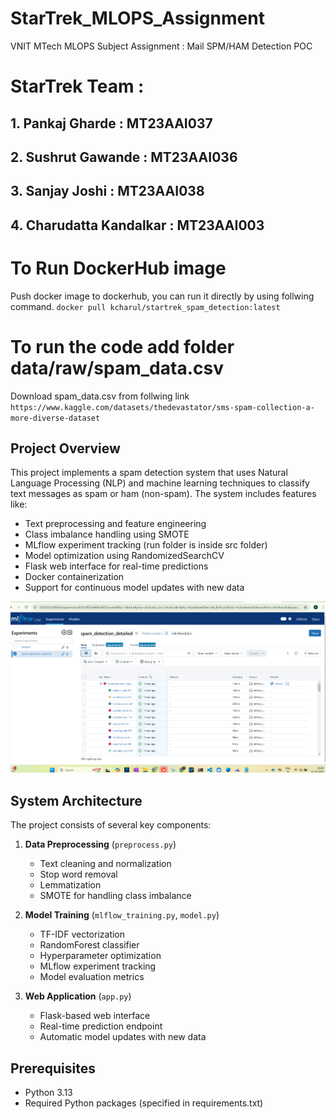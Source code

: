 # StarTrek_MLOPS_Assignment
VNIT MTech MLOPS Subject Assignment : Mail SPM/HAM Detection POC

# StarTrek Team :
## 1. Pankaj Gharde : MT23AAI037
## 2. Sushrut Gawande : MT23AAI036
## 3. Sanjay Joshi : MT23AAI038
## 4. Charudatta Kandalkar : MT23AAI003

# To Run DockerHub image 
Push docker image to dockerhub, you can run it directly by using follwing command.
`docker pull kcharul/startrek_spam_detection:latest`

# To run the code add folder data/raw/spam_data.csv
Download spam_data.csv from follwing link `https://www.kaggle.com/datasets/thedevastator/sms-spam-collection-a-more-diverse-dataset`

## Project Overview

This project implements a spam detection system that uses Natural Language Processing (NLP) and machine learning techniques to classify text messages as spam or ham (non-spam). The system includes features like:

- Text preprocessing and feature engineering
- Class imbalance handling using SMOTE
- MLflow experiment tracking (run folder is inside src folder)
- Model optimization using RandomizedSearchCV
- Flask web interface for real-time predictions
- Docker containerization
- Support for continuous model updates with new data

![Logo](./mlflow_ui_with_exp.png)

## System Architecture

The project consists of several key components:

1. **Data Preprocessing** (`preprocess.py`)
   - Text cleaning and normalization
   - Stop word removal
   - Lemmatization
   - SMOTE for handling class imbalance

2. **Model Training** (`mlflow_training.py`, `model.py`)
   - TF-IDF vectorization
   - RandomForest classifier
   - Hyperparameter optimization
   - MLflow experiment tracking
   - Model evaluation metrics

3. **Web Application** (`app.py`)
   - Flask-based web interface
   - Real-time prediction endpoint
   - Automatic model updates with new data

## Prerequisites

- Python 3.13
- Required Python packages (specified in requirements.txt)

